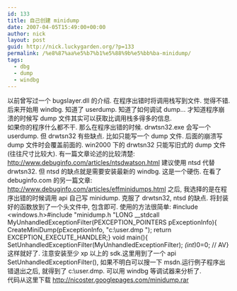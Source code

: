 ```yaml
---
id: 133
title: 自己创建 minidump
date: 2007-04-05T15:49:00+00:00
author: nick
layout: post
guid: http://nick.luckygarden.org/?p=133
permalink: /%e8%87%aa%e5%b7%b1%e5%88%9b%e5%bb%ba-minidump/
tags:
  - dbg
  - dump
  - windbg
---
```

以前曾写过一个 bugslayer.dll 的介绍. 在程序出错时将调用栈写到文件. 觉得不错. 后来开始用 windbg. 知道了 userdump. 知道了如何调试 dump&#8230; 才知道程序崩溃的时候写 dump 文件其实可以获取比调用栈多得多的信息.  
如果你的程序什么都不干. 那么在程序出错的时候. drwtsn32.exe 会写一个 userdump. 但 drwtsn32 有些缺点. 比如只能写一个 dump 文件. 后面的崩溃写 dump 文件时会覆盖前面的. win2000 下的 drwtsn32 只能写旧式的 dump 文件(往往尺寸比较大). 有一篇文章论述的比较清楚: <a href="http://www.debuginfo.com/articles/ntsdwatson.html">http://www.debuginfo.com/articles/ntsdwatson.html</a>
建议使用 ntsd 代替 drwtsn32. 但 ntsd 的缺点就是需要安装最新的 windbg. 这是一个硬伤. 在看了 debuginfo.com 的另一篇文章: <a href="http://www.debuginfo.com/articles/effminidumps.html">http://www.debuginfo.com/articles/effminidumps.html</a> 之后, 我选择的是在程序出错的时候调用 api 自己写 minidump. 克服了 drwtsn32, ntsd 的缺点. 将封装好的函数放到了一个头文件中, 包含即可. 使用的方法很简单:
#include <windows.h>#include  "minidump.h "LONG __stdcall MyUnhandledExceptionFilter(PEXCEPTION_POINTERS pExceptionInfo){ CreateMiniDump(pExceptionInfo,  "c:\user.dmp "); return EXCEPTION_EXECUTE_HANDLER;}
void main(){ SetUnhandledExceptionFilter(MyUnhandledExceptionFilter); *(int*)0=0; // AV}
这样就好了. 注意安装至少 xp 以上的 sdk.这里用到了一个 api SetUnhandledExceptionFilter(), 如果不明白可以搜一下 msdn.运行例子程序出错退出之后, 就得到了 c:\user.dmp. 可以用 windbg 等调试器来分析了.  
代码从这里下载 <a href="http://nicoster.googlepages.com/minidump.rar">http://nicoster.googlepages.com/minidump.rar</a>
